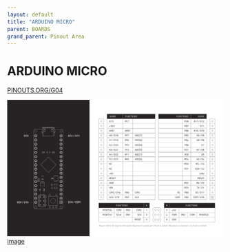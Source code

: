 ```yaml
---
layout: default
title: "ARDUINO MICRO"
parent: BOARDS
grand_parent: Pinout Area
---
```


# ARDUINO MICRO

<a href="https://www.PINOUTS.ORG/G04">PINOUTS.ORG/G04</a>

![image](./assets/61.png)  
[image](./assets/61.png)
